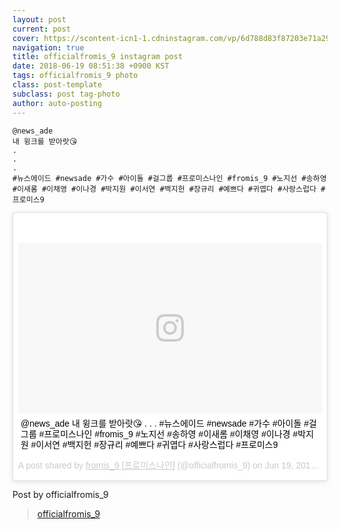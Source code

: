 ```yaml
---
layout: post
current: post
cover: https://scontent-icn1-1.cdninstagram.com/vp/6d788d83f87203e71a290b1f1f90aba2/5B2C5087/t51.2885-15/e35/34266203_1601063286682935_1179246166617882624_n.jpg
navigation: true
title: officialfromis_9 instagram post
date: 2018-06-19 08:51:38 +0900 KST
tags: officialfromis_9 photo
class: post-template
subclass: post tag-photo
author: auto-posting
---
```


```
@news_ade  
내 윙크를 받아랏😘  
.  
.  
.  
#뉴스에이드 #newsade #가수 #아이돌 #걸그룹 #프로미스나인 #fromis_9 #노지선 #송하영 #이새롬 #이채영 #이나경 #박지원 #이서연 #백지헌 #장규리 #예쁘다 #귀엽다 #사랑스럽다 #프로미스9
```

<blockquote class="instagram-media" data-instgrm-captioned data-instgrm-permalink="https://www.instagram.com/p/BkMz8ySl01f/" data-instgrm-version="8" style=" background:#FFF; border:0; border-radius:3px; box-shadow:0 0 1px 0 rgba(0,0,0,0.5),0 1px 10px 0 rgba(0,0,0,0.15); margin: 1px; max-width:658px; padding:0; width:99.375%; width:-webkit-calc(100% - 2px); width:calc(100% - 2px);"><div style="padding:8px;"> <div style=" background:#F8F8F8; line-height:0; margin-top:40px; padding:28.125% 0; text-align:center; width:100%;"> <div style=" background:url(data:image/png;base64,iVBORw0KGgoAAAANSUhEUgAAACwAAAAsCAMAAAApWqozAAAABGdBTUEAALGPC/xhBQAAAAFzUkdCAK7OHOkAAAAMUExURczMzPf399fX1+bm5mzY9AMAAADiSURBVDjLvZXbEsMgCES5/P8/t9FuRVCRmU73JWlzosgSIIZURCjo/ad+EQJJB4Hv8BFt+IDpQoCx1wjOSBFhh2XssxEIYn3ulI/6MNReE07UIWJEv8UEOWDS88LY97kqyTliJKKtuYBbruAyVh5wOHiXmpi5we58Ek028czwyuQdLKPG1Bkb4NnM+VeAnfHqn1k4+GPT6uGQcvu2h2OVuIf/gWUFyy8OWEpdyZSa3aVCqpVoVvzZZ2VTnn2wU8qzVjDDetO90GSy9mVLqtgYSy231MxrY6I2gGqjrTY0L8fxCxfCBbhWrsYYAAAAAElFTkSuQmCC); display:block; height:44px; margin:0 auto -44px; position:relative; top:-22px; width:44px;"></div></div> <p style=" margin:8px 0 0 0; padding:0 4px;"> <a href="https://www.instagram.com/p/BkMz8ySl01f/" style=" color:#000; font-family:Arial,sans-serif; font-size:14px; font-style:normal; font-weight:normal; line-height:17px; text-decoration:none; word-wrap:break-word;" target="_blank">@news_ade 내 윙크를 받아랏😘 . . . #뉴스에이드 #newsade #가수 #아이돌 #걸그룹 #프로미스나인 #fromis_9 #노지선 #송하영 #이새롬 #이채영 #이나경 #박지원 #이서연 #백지헌 #장규리 #예쁘다 #귀엽다 #사랑스럽다 #프로미스9</a></p> <p style=" color:#c9c8cd; font-family:Arial,sans-serif; font-size:14px; line-height:17px; margin-bottom:0; margin-top:8px; overflow:hidden; padding:8px 0 7px; text-align:center; text-overflow:ellipsis; white-space:nowrap;">A post shared by <a href="https://www.instagram.com/officialfromis_9/" style=" color:#c9c8cd; font-family:Arial,sans-serif; font-size:14px; font-style:normal; font-weight:normal; line-height:17px;" target="_blank"> fromis_9 [프로미스나인]</a> (@officialfromis_9) on <time style=" font-family:Arial,sans-serif; font-size:14px; line-height:17px;" datetime="2018-06-19T08:51:38+00:00">Jun 19, 2018 at 1:51am PDT</time></p></div></blockquote>
<script async defer src="//www.instagram.com/embed.js"></script>

Post by officialfromis_9

> [officialfromis_9](https://www.instagram.com/officialfromis_9)